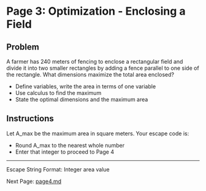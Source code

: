 # Page 3: Optimization - Enclosing a Field

## Problem

A farmer has 240 meters of fencing to enclose a rectangular field and divide it into two smaller rectangles by adding a fence parallel to one side of the rectangle. What dimensions maximize the total area enclosed?

- Define variables, write the area in terms of one variable
- Use calculus to find the maximum
- State the optimal dimensions and the maximum area

## Instructions

Let A_max be the maximum area in square meters. Your escape code is:

- Round A_max to the nearest whole number
- Enter that integer to proceed to Page 4

---

Escape String Format: Integer area value

Next Page: [page4.md](page4.md)

